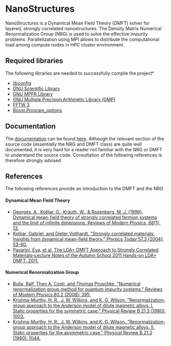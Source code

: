 NanoStructures
==============

NanoStructures is a Dynamical Mean Field Theory (DMFT) solver for layered, strongly correlated nanostructures. The Density Matrix Numerical Renormalization Group (NRG) is used to solve the effective impurity problems. Parallelization using MPI allows to distribute the computational load among compute nodes in HPC cluster environment.

Required libraries
------------------
The following libraries are needed to successfully compile the project*
* [libconfig](http://www.hyperrealm.com/libconfig/)
* [GNU Scientific Library](http://www.gnu.org/software/gsl/)
* [GNU MPFR Library](http://www.mpfr.org/)
* [GNU Multiple Precision Arithmetic Library (GMP)](https://gmplib.org/)
* [FFTW 3](http://www.fftw.org/)
* [Boost.Program_options](http://www.boost.org/doc/libs/1_55_0/doc/html/program_options.html)

Documentation
-------------
The [documentation](http://chrisschuette.github.io/NanoStructures/documentation) can be found [here](http://chrisschuette.github.io/NanoStructures/documentation). Although the relevant section of the source code (essentially the NRG and DMFT class) are quite well documented, it is very hard for a reader not familiar with the NRG or DMFT to understand the source code. Consultation of the following references is therefore strongly advised

References
----------
The following references provide an introduction to the DMFT and the NRG

#### Dynamical Mean Field Theory ####
* [Georges, A., Kotliar, G., Krauth, W., & Rozenberg, M. J. (1996). Dynamical mean-field theory of strongly correlated fermion systems and the limit of infinite dimensions. Reviews of Modern Physics, 68(1), 13.](http://journals.aps.org/rmp/abstract/10.1103/RevModPhys.68.13)
* [Kotliar, Gabriel, and Dieter Vollhardt. "Strongly correlated materials: Insights from dynamical mean-field theory." Physics Today 57.3 (2004): 53-60.](http://www.physics.rutgers.edu/~kotliar/papers/PT-Kotliar_57_53.pdf)
* [Pavarini, Eva, et al. The LDA+ DMFT Approach to Strongly Correlated Materials–Lecture Notes of the Autumn School 2011 Hands-on LDA+ DMFT. 2011.](ttp://juwel.fz-juelich.de:8080/dspace/handle/2128/4467)

#### Numerical Renormalization Group ####
* [Bulla, Ralf, Theo A. Costi, and Thomas Pruschke. "Numerical renormalization group method for quantum impurity systems." Reviews of Modern Physics 80.2 (2008): 395.](http://journals.aps.org/rmp/abstract/10.1103/RevModPhys.80.395)
* [Krishna-Murthy, H. R., J. W. Wilkins, and K. G. Wilson. "Renormalization-group approach to the Anderson model of dilute magnetic alloys. I. Static properties for the symmetric case." Physical Review B 21.3 (1980): 1003.](http://journals.aps.org/prb/abstract/10.1103/PhysRevB.21.1003)
* [Krishna-Murthy, H. R., J. W. Wilkins, and K. G. Wilson. "Renormalization-group approach to the Anderson model of dilute magnetic alloys. II. Static properties for the asymmetric case." Physical Review B 21.3 (1980): 1044.](http://journals.aps.org/prb/abstract/10.1103/PhysRevB.21.1044)

